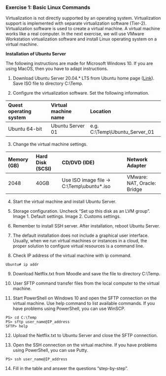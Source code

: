 ### Exercise 1: Basic Linux Commands  


Virtualization is not directly supported by an operating system. Virtualization support is implemented with separate virtualization software (Tier-2). Virtualization software is used to create a virtual machine. A virtual machine works like a real computer. In the next exercise, we will use VMware Workstation virtualization software and install Linux operating system on a virtual machine.

**Installation of Ubuntu Server**  

The following instructions are made for Microsoft Windows 10. If you are using MacOS, then you have to adapt instructions.

1. Download Ubuntu Server 20.04.* LTS from Ubuntu home page ([Link](https://releases.ubuntu.com/focal/)). Save ISO file to directory C:\Temp.

2. Configure the virtualization software. Set the following information.

|Quest operating system| Virtual machine name |Location|
|:- |:- |:- |
|Ubuntu 64-bit |Ubuntu Server 01 |e.g. C:\Temp\Ubuntu_Server_01|

3. Change the virtual machine settings.

|Memory (GB) | Hard Disk (SCSI) | CD/DVD (IDE) | Network Adapter |
|:- |:- |:- |:- |
|2048 |40GB |Use ISO image file -> C:\Temp\ubuntu*.iso | VMware: NAT, Oracle: Bridge|

4. Start the virtual machine and install Ubuntu Server.

5. Storage configuration. Uncheck “Set up this disk as an LVM group”.
Image 1. Default settings. Image 2. Customs settings.

6. Remember to install SSH server. After installation, reboot Ubuntu Server.

7. The default installation does not include a graphical user interface. Usually, when we run virtual machines or instances in a cloud, the proper solution to configure virtual resources is a command line.

8. Check IP address of the virtual machine with ip command.

```
Ubuntu# ip addr
```

9. Download Netflix.txt from Moodle and save the file to directory C:\Temp.

10. User SFTP command transfer files from the local computer to the virtual machine.

11. Start PowerShell on Windows 10 and open the SFTP connection on the virtual machine. Use help
command to list available commands. If you have problems using PowerShell, you can use WinSCP.

```
PS> cd C:\Temp
PS> sftp user_name@IP_address
SFTP> help
```

12. Upload the Netflix.txt to Ubuntu Server and close the SFTP connection.

13. Open the SSH connection on the virtual machine. If you have problems using PowerShell, you can use Putty.

```
PS> ssh user_name@IP_address
```

14. Fill in the table and answer the questions “step-by-step”.

